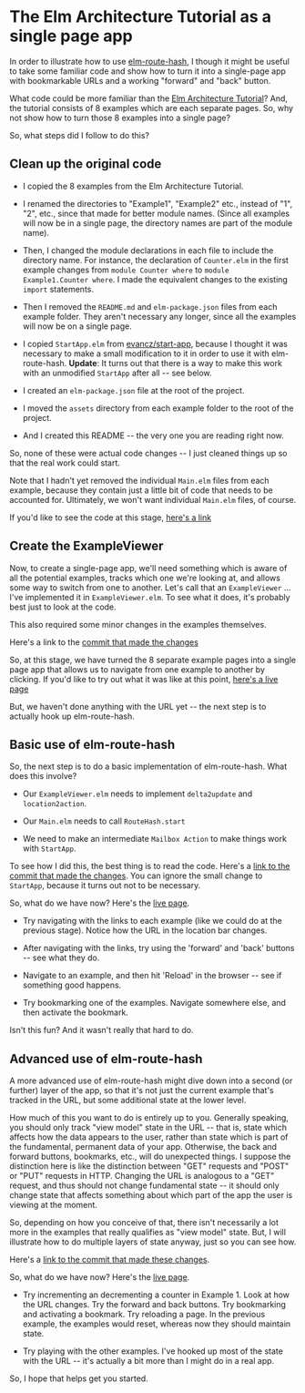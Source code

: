 # The Elm Architecture Tutorial as a single page app

In order to illustrate how to use
[elm-route-hash](https://github.com/rgrempel/elm-route-hash),
I though it might be useful to take some familiar code and show
how to turn it into a single-page app with bookmarkable URLs
and a working "forward" and "back" button.

What code could be more familiar than the
[Elm Architecture Tutorial](https://github.com/evancz/elm-architecture-tutorial)?
And, the tutorial consists of 8 examples which are each separate pages. So, why
not show how to turn those 8 examples into a single page?

So, what steps did I follow to do this?

## Clean up the original code

*   I copied the 8 examples from the Elm Architecture Tutorial.

*   I renamed the directories to "Example1", "Example2" etc., instead of "1",
    "2", etc., since that made for better module names. (Since all examples
    will now be in a single page, the directory names are part of the module
    name).

*   Then, I changed the module declarations in each file to include the
    directory name. For instance, the declaration of `Counter.elm` in the first
    example changes from `module Counter where` to `module Example1.Counter
    where`. I made the equivalent changes to the existing `import` statements.

*   Then I removed the `README.md` and `elm-package.json` files
    from each example folder. They aren't necessary any longer, since all the
    examples will now be on a single page.

*   I copied `StartApp.elm` from
    [evancz/start-app](https://github.com/evancz/start-app.git), because I
    thought it was necessary to make a small modification to it in order to use
    it with elm-route-hash. **Update**: It turns out that there is a way to
    make this work with an unmodified `StartApp` after all -- see below.

*   I created an `elm-package.json` file at the root of the project.

*   I moved the `assets` directory from each example folder to the root of the
    project.

*   And I created this README -- the very one you are reading right now.

So, none of these were actual code changes -- I just cleaned things up so that
the real work could start.

Note that I hadn't yet removed the individual `Main.elm` files from each example,
because they contain just a little bit of code that needs to be accounted for.
Ultimately, we won't want individual `Main.elm` files, of course.

If you'd like to see the code at this stage,
[here's a link](https://github.com/rgrempel/elm-route-hash/tree/6832fd459db204a4acea8820d6dcfc40b6cbe86f/examples/elm-architecture-tutorial)


## Create the ExampleViewer

Now, to create a single-page app, we'll need something which is aware of all the
potential examples, tracks which one we're looking at, and allows some way
to switch from one to another. Let's call that an `ExampleViewer` ... I've
implemented it in `ExampleViewer.elm`. To see what it does, it's probably
best just to look at the code.

This also required some minor changes in the examples themselves.

Here's a link to the [commit that made the changes](https://github.com/rgrempel/elm-route-hash/commit/cc69752e3622442d245ec8af2868bacf7a24c948)

So, at this stage, we have turned the 8 separate example pages into a single
page app that allows us to navigate from one example to another by clicking.
If you'd like to try out what it was like at this point,
[here's a live page](http://rgrempel.github.io/elm-route-hash/examples/elm-architecture-tutorial/spa.html)

But, we haven't done anything with the URL yet -- the next step is to actually
hook up elm-route-hash.


## Basic use of elm-route-hash

So, the next step is to do a basic implementation of elm-route-hash. What
does this involve?

*   Our `ExampleViewer.elm` needs to implement `delta2update` and
    `location2action`.

*   Our `Main.elm` needs to call `RouteHash.start`

*   We need to make an intermediate `Mailbox Action` to make things work
    with `StartApp`.

To see how I did this, the best thing is to read the code. Here's a
[link to the commit that made the changes](https://github.com/rgrempel/elm-route-hash/commit/77228f25de1e05f419839ed9f63a51e046f84493).
You can ignore the small change to `StartApp`, because it turns out not to be
necessary.

So, what do we have now? Here's the [live page](http://rgrempel.github.io/elm-route-hash/examples/elm-architecture-tutorial/basic.html).

*   Try navigating with the links to each example (like we could do
    at the previous stage). Notice how the URL in the location bar
    changes.

*   After navigating with the links, try using the 'forward' and
    'back' buttons -- see what they do.

*   Navigate to an example, and then hit 'Reload' in the browser
    -- see if something good happens.

*   Try bookmarking one of the examples. Navigate somewhere else,
    and then activate the bookmark.

Isn't this fun? And it wasn't really that hard to do.


## Advanced use of elm-route-hash

A more advanced use of elm-route-hash might dive down into a second (or
further) layer of the app, so that it's not just the current example
that's tracked in the URL, but some additional state at the lower level.

How much of this you want to do is entirely up to you. Generally speaking, you
should only track "view model" state in the URL -- that is, state which affects
how the data appears to the user, rather than state which is part of the
fundamental, permanent data of your app. Otherwise, the back and forward
buttons, bookmarks, etc., will do unexpected things.  I suppose the distinction
here is like the distinction between "GET" requests and "POST" or "PUT"
requests in HTTP. Changing the URL is analogous to a "GET" request, and thus
should not change fundamental state -- it should only change state that affects
something about which part of the app the user is viewing at the moment.

So, depending on how you conceive of that, there isn't necessarily a lot more
in the examples that really qualifies as "view model" state. But, I will
illustrate how to do multiple layers of state anyway, just so you can see how.

Here's a [link to the commit that made these changes](https://github.com/rgrempel/elm-route-hash/commit/b07334fea92214e877b953992a88df428d201013).

So, what do we have now? Here's the [live page](http://rgrempel.github.io/elm-route-hash/examples/elm-architecture-tutorial/advanced.html).

*   Try incrementing an decrementing a counter in Example 1. Look at how the
    URL changes. Try the forward and back buttons. Try bookmarking and
    activating a bookmark. Try reloading a page. In the previous example,
    the examples would reset, whereas now they should maintain state.

*   Try playing with the other examples. I've hooked up most of the state
    with the URL -- it's actually a bit more than I might do in a real app.

So, I hope that helps get you started.
